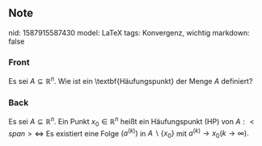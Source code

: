 ## Note
nid: 1587915587430
model: LaTeX
tags: Konvergenz, wichtig
markdown: false

### Front
Es sei $A \subseteq \mathbb{R}^n$. Wie ist ein \textbf{Häufungspunkt} der Menge $A$ definiert?

### Back
Es sei $A \subseteq \mathbb{R}^{n}$. Ein Punkt $x_{0} \in
\mathbb{R}^{n}$ heißt ein Häufungspunkt (HP) von $A :
<span>\Longleftrightarrow$ Es existiert eine Folge
$\left(a^{(k)}\right)$ in $A \backslash\left\{x_{0}\right\}$ mit
$a^{(k)} \rightarrow x_{0}(k \rightarrow \infty).$</span>
